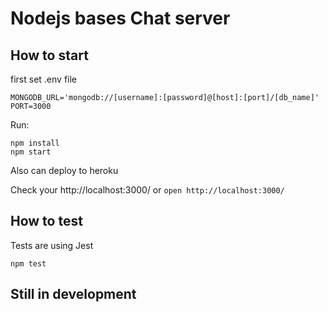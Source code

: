 # Nodejs bases Chat server

## How to start


first set .env file

```
MONGODB_URL='mongodb://[username]:[password]@[host]:[port]/[db_name]'
PORT=3000
```

Run:  
```
npm install
npm start
```

Also can deploy to heroku

Check your http://localhost:3000/ or  `open http://localhost:3000/`

## How to test
Tests are using Jest

`npm test`

## Still in development


